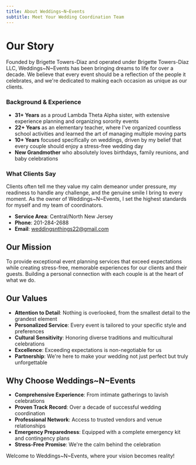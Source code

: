 ```yaml
---
title: About Weddings~N~Events
subtitle: Meet Your Wedding Coordination Team
---
```

# Our Story

Founded by Brigette Towers-Diaz and operated under Brigette Towers-Diaz LLC, Weddings\~N\~Events has been bringing dreams to life for over a decade. We believe that every event should be a reflection of the people it celebrates, and we're dedicated to making each occasion as unique as our clients.

### Background & Experience

- **31+ Years** as a proud Lambda Theta Alpha sister, with extensive experience planning and organizing sorority events
- **22+ Years** as an elementary teacher, where I've organized countless school activities and learned the art of managing multiple moving parts
- **10+ Years** focused specifically on weddings, driven by my belief that every couple should enjoy a stress-free wedding day
- **New Grandmother** who absolutely loves birthdays, family reunions, and baby celebrations

### What Clients Say

Clients often tell me they value my calm demeanor under pressure, my readiness to handle any challenge, and the genuine smile I bring to every moment. As the owner of Weddings\~N\~Events, I set the highest standards for myself and my team of coordinators.

- **Service Area**: Central/North New Jersey
- **Phone**: 201-284-2688
- **Email**: <weddingsnthings22@gmail.com>

## Our Mission

To provide exceptional event planning services that exceed expectations while creating stress-free, memorable experiences for our clients and their guests. Building a personal connection with each couple is at the heart of what we do.

## Our Values

- **Attention to Detail**: Nothing is overlooked, from the smallest detail to the grandest element
- **Personalized Service**: Every event is tailored to your specific style and preferences
- **Cultural Sensitivity**: Honoring diverse traditions and multicultural celebrations
- **Excellence**: Exceeding expectations is non-negotiable for us
- **Partnership**: We're here to make your wedding not just perfect but truly unforgettable

## Why Choose Weddings\~N\~Events

- **Comprehensive Experience**: From intimate gatherings to lavish celebrations
- **Proven Track Record**: Over a decade of successful wedding coordination
- **Professional Network**: Access to trusted vendors and venue relationships
- **Emergency Preparedness**: Equipped with a complete emergency kit and contingency plans
- **Stress-Free Promise**: We're the calm behind the celebration

Welcome to Weddings~N~Events, where your vision becomes reality!
